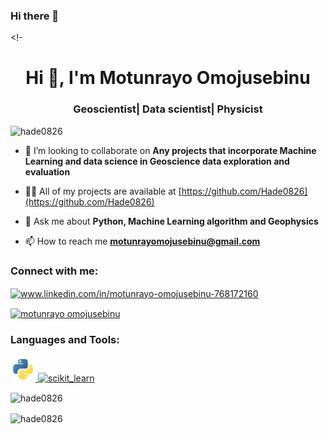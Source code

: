 ### Hi there 👋

<!-<h1 align="center">Hi 👋, I'm Motunrayo Omojusebinu</h1>

<h3 align="center">Geoscientist| Data scientist| Physicist</h3>

<p align="left"> <img src="https://komarev.com/ghpvc/?username=hade0826&label=Profile%20views&color=0e75b6&style=flat" alt="hade0826" /> </p>

- 👯 I’m looking to collaborate on **Any projects that incorporate Machine Learning and data science in Geoscience data exploration and evaluation**

- 👨‍💻 All of my projects are available at [https://github.com/Hade0826](https://github.com/Hade0826)

- 💬 Ask me about **Python, Machine Learning algorithm and Geophysics**

- 📫 How to reach me **motunrayomojusebinu@gmail.com**

<h3 align="left">Connect with me:</h3>

<p align="left">

<a href="https://linkedin.com/in/www.linkedin.com/in/motunrayo-omojusebinu-768172160" target="blank"><img align="center" src="https://raw.githubusercontent.com/rahuldkjain/github-profile-readme-generator/master/src/images/icons/Social/linked-in-alt.svg" alt="www.linkedin.com/in/motunrayo-omojusebinu-768172160" height="30" width="40" /></a>

<a href="https://fb.com/motunrayo omojusebinu" target="blank"><img align="center" src="https://raw.githubusercontent.com/rahuldkjain/github-profile-readme-generator/master/src/images/icons/Social/facebook.svg" alt="motunrayo omojusebinu" height="30" width="40" /></a>

</p>

<h3 align="left">Languages and Tools:</h3>

<p align="left"> <a href="https://www.python.org" target="_blank" rel="noreferrer"> <img src="https://raw.githubusercontent.com/devicons/devicon/master/icons/python/python-original.svg" alt="python" width="40" height="40"/> </a> <a href="https://scikit-learn.org/" target="_blank" rel="noreferrer"> <img src="https://upload.wikimedia.org/wikipedia/commons/0/05/Scikit_learn_logo_small.svg" alt="scikit_learn" width="40" height="40"/> </a> </p>

<p><img align="center" src="https://github-readme-stats.vercel.app/api/top-langs?username=hade0826&show_icons=true&locale=en&layout=compact" alt="hade0826" /></p>

<p><img align="center" src="https://github-readme-streak-stats.herokuapp.com/?user=hade0826&" alt="hade0826" /></p>
